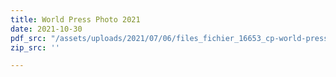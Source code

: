 ```yaml
---
title: World Press Photo 2021
date: 2021-10-30
pdf_src: "/assets/uploads/2021/07/06/files_fichier_16653_cp-world-press-photo-2021.pdf"
zip_src: ''

---
```

